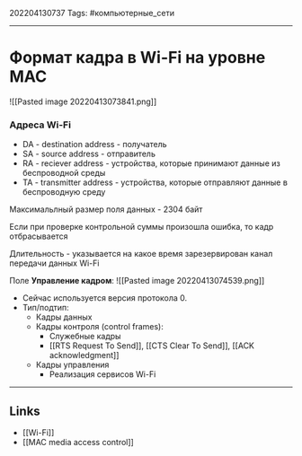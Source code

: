 202204130737
Tags: #компьютерные_сети

---

# Формат кадра в Wi-Fi на уровне MAC
![[Pasted image 20220413073841.png]]

### Адреса Wi-Fi
- DA - destination address - получатель
- SA - source address - отправитель
- RA - reciever address - устройства, которые принимают данные из беспроводной среды
- TA - transmitter address - устройства, которые отправляют данные в беспроводную среду

Максимальлный размер поля данных - 2304 байт

Если при проверке контрольной суммы произошла ошибка, то кадр отбрасывается

Длительность - указывается на какое время зарезервирован канал передачи данных Wi-Fi

Поле **Управление кадром**:
![[Pasted image 20220413074539.png]]
- Сейчас используется версия протокола 0.
- Тип/подтип:
	- Кадры данных
	- Кадры контроля (control frames):
		- Служебные кадры
		- [[RTS Request To Send]], [[CTS Clear To Send]], [[ACK acknowledgment]]
	- Кадры управления
		- Реализация сервисов Wi-Fi

---
## Links
- [[Wi-Fi]]
- [[MAC media access control]]